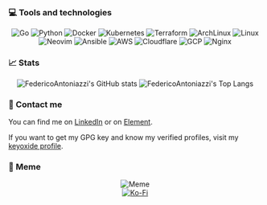 ### 💻 Tools and technologies
<div style="display-inline" align="center">
  <img alt="Go" src="https://img.shields.io/badge/go-%2300ADD8.svg?style=for-the-badge&logo=go&logoColor=white"/>
  <img alt="Python" src="https://img.shields.io/badge/-python-yellow?style=for-the-badge&logo=python&logoColor=blue"/>
  <img alt="Docker" src="https://img.shields.io/badge/-docker-blue?style=for-the-badge&logo=docker&logoColor=white"/>
  <img alt="Kubernetes" src="https://img.shields.io/badge/-kubernetes-2e6ce6?style=for-the-badge&logo=kubernetes&logoColor=white"/>
  <img alt="Terraform" src="https://img.shields.io/badge/-terraform-white?style=for-the-badge&logo=terraform&logoColor=blueviolet"/>
  <img alt="ArchLinux" src="https://img.shields.io/badge/-ArchLinux-1692d0?style=for-the-badge&logo=archlinux&logoColor=white"/>
  <img alt="Linux" src="https://img.shields.io/badge/-linux-white?style=for-the-badge&logo=linux&logoColor=black"/>
  <img alt="Neovim" src="https://img.shields.io/badge/-neovim-009431?style=for-the-badge&logo=neovim&logoColor=black"/>
  <img alt="Ansible" src="https://img.shields.io/badge/-ansible-white?style=for-the-badge&logo=ansible&logoColor=black"/>
  <img alt="AWS" src="https://img.shields.io/badge/AWS-%23FF9900.svg?style=for-the-badge&logo=amazon-aws&logoColor=white"/>
  <img alt="Cloudflare" src="https://img.shields.io/badge/Cloudflare-F38020?style=for-the-badge&logo=Cloudflare&logoColor=white"/>
  <img alt="GCP" src="https://img.shields.io/badge/GoogleCloud-%234285F4.svg?style=for-the-badge&logo=google-cloud&logoColor=white"/>
  <img alt="Nginx" src="https://img.shields.io/badge/nginx-%23009639.svg?style=for-the-badge&logo=nginx&logoColor=white"/>
</div>

### 📈 Stats
<div align="center">
  <img alt="FedericoAntoniazzi's GitHub stats" src="https://github-readme-stats.vercel.app/api?username=FedericoAntoniazzi&show_icons=true&theme=tokyonight&hide_border=true&layout=compact&hide_title=true">
  <img alt="FedericoAntoniazzi's Top Langs" src="https://github-readme-stats.vercel.app/api/top-langs/?username=FedericoAntoniazzi&layout=compact&hide_border=true&theme=tokyonight">
</div>

### 📲 Contact me
You can find me on [LinkedIn](https://linkedin.com/in/federico-antoniazzi) or on [Element](https://matrix.to/#/@federicoantoniazzi:matrix.org).

If you want to get my GPG key and know my verified profiles, visit my [keyoxide profile](https://keyoxide.org/hkp/C55C90BF1849EB51631EC49A08F51F421DC997C6).

### 🤡 Meme
<div align="center">
  <img alt="Meme" style="display: 'block'" src="https://user-images.githubusercontent.com/37159012/136672337-85495f11-cbe3-443b-aa91-92680f14115a.png">
</div>
<div align="center">
  <a href="https://ko-fi.com/L4L6251FV"><img alt="Ko-Fi" src="https://img.shields.io/badge/Ko--fi-F16061?style=for-the-badge&logo=ko-fi&logoColor=white"></>
</div>
